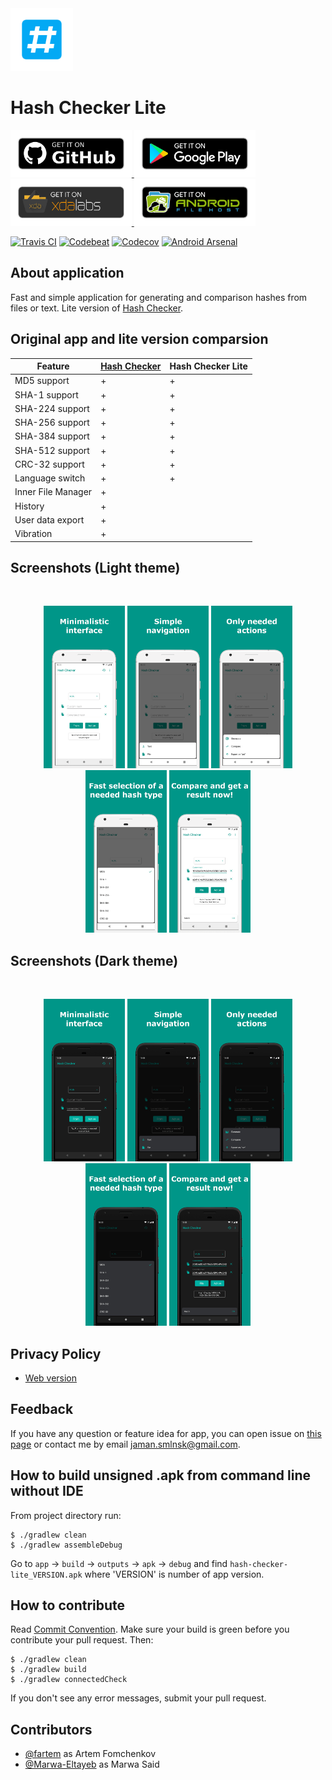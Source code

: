 <img src="media/logo/ic_app.png" height="100px" />

# Hash Checker Lite

<a href="https://github.com/fartem/hash-checker-lite/releases">
  <img src="media/banners/bn_github.png" height="75px" />
</a>
<a href="https://play.google.com/store/apps/details?id=com.smlnskgmail.jaman.hashcheckerlite">
  <img src="media/banners/bn_google_play.png" height="75px" />
</a>
<a href="https://labs.xda-developers.com/store/app/com.smlnskgmail.jaman.hashcheckerlite">
  <img src="media/banners/bn_xda_labs.png" height="75px" />
</a>
<a href="https://www.androidfilehost.com/?w=files&flid=316844">
  <img src="media/banners/bn_android_file_host.png" height="75px" />
</a>

[![Travis CI](https://travis-ci.org/fartem/hash-checker-lite.svg?branch=master)](https://travis-ci.org/fartem/hash-checker-lite)
[![Codebeat](https://codebeat.co/badges/82ba496d-c878-46c3-a013-8274e4836fad)](https://codebeat.co/projects/github-com-fartem-hash-checker-lite-master)
[![Codecov](https://codecov.io/gh/fartem/hash-checker-lite/branch/master/graph/badge.svg)](https://codecov.io/gh/fartem/hash-checker-lite)
[![Android Arsenal](https://img.shields.io/badge/Android%20Arsenal-Hash%20Checker%20Lite-green.svg?style=flat)](https://android-arsenal.com/details/1/8155)

## About application

Fast and simple application for generating and comparison hashes from files or text. Lite version of [Hash Checker](https://github.com/fartem/hash-checker).

## Original app and lite version comparsion

| Feature | [Hash Checker](https://github.com/fartem/hash-checker) | Hash Checker Lite |
| --- | --- | --- |
| MD5 support | + | + |
| SHA-1 support | + | + |
| SHA-224 support | + | + |
| SHA-256 support | + | + |
| SHA-384 support | + | + |
| SHA-512 support | + | + |
| CRC-32 support | + | + |
| Language switch | + | + |
| Inner File Manager | + | |
| History | + | |
| User data export | + | |
| Vibration | + | |

## Screenshots (Light theme)

<br/>
<p align="center">
  <img src="media/screenshots/screenshot_01.png" width="130" />
  <img src="media/screenshots/screenshot_02.png" width="130" />
  <img src="media/screenshots/screenshot_03.png" width="130" />
  <img src="media/screenshots/screenshot_04.png" width="130" />
  <img src="media/screenshots/screenshot_05.png" width="130" />
</p>

## Screenshots (Dark theme)

<br/>
<p align="center">
  <img src="media/screenshots/screenshot_06.png" width="130" />
  <img src="media/screenshots/screenshot_07.png" width="130" />
  <img src="media/screenshots/screenshot_08.png" width="130" />
  <img src="media/screenshots/screenshot_09.png" width="130" />
  <img src="media/screenshots/screenshot_10.png" width="130" />
</p>

## Privacy Policy

* [Web version](https://fartem.github.io/hash-checker-privacy-policy.io/)

## Feedback

If you have any question or feature idea for app, you can open issue on [this page](https://github.com/fartem/hash-checker-lite/issues) or contact me by email jaman.smlnsk@gmail.com.

## How to build unsigned .apk from command line without IDE

From project directory run:

```shell
$ ./gradlew clean
$ ./gradlew assembleDebug
```

Go to `app` -> `build` -> `outputs` -> `apk` -> `debug` and find `hash-checker-lite_VERSION.apk` where 'VERSION' is number of app version.

## How to contribute

Read [Commit Convention](https://github.com/fartem/repository-rules/blob/master/commit-convention/COMMIT_CONVENTION.md). Make sure your build is green before you contribute your pull request. Then:

```shell
$ ./gradlew clean
$ ./gradlew build
$ ./gradlew connectedCheck
```

If you don't see any error messages, submit your pull request.

## Contributors

* [@fartem](https://github.com/fartem) as Artem Fomchenkov
* [@Marwa-Eltayeb](https://github.com/Marwa-Eltayeb) as Marwa Said
